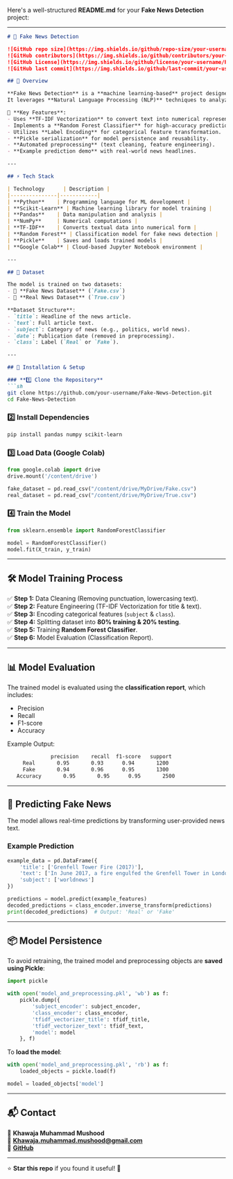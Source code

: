 Here's a well-structured **README.md** for your **Fake News Detection** project:  

---

```markdown
# 📰 Fake News Detection

![GitHub repo size](https://img.shields.io/github/repo-size/your-username/Fake-News-Detection?color=blue&style=for-the-badge)
![GitHub contributors](https://img.shields.io/github/contributors/your-username/Fake-News-Detection?color=green&style=for-the-badge)
![GitHub License](https://img.shields.io/github/license/your-username/Fake-News-Detection?style=for-the-badge)
![GitHub last commit](https://img.shields.io/github/last-commit/your-username/Fake-News-Detection?color=red&style=for-the-badge)

## 📌 Overview

**Fake News Detection** is a **machine learning-based** project designed to classify news articles as **Real or Fake**.  
It leverages **Natural Language Processing (NLP)** techniques to analyze the textual content of news articles and identify misinformation.

🚀 **Key Features**:
- Uses **TF-IDF Vectorization** to convert text into numerical representations.
- Implements a **Random Forest Classifier** for high-accuracy predictions.
- Utilizes **Label Encoding** for categorical feature transformation.
- **Pickle serialization** for model persistence and reusability.
- **Automated preprocessing** (text cleaning, feature engineering).
- **Example prediction demo** with real-world news headlines.

---

## ⚡ Tech Stack

| Technology      | Description |
|---------------|------------|
| **Python**    | Programming language for ML development |
| **Scikit-Learn** | Machine learning library for model training |
| **Pandas**    | Data manipulation and analysis |
| **NumPy**     | Numerical computations |
| **TF-IDF**    | Converts textual data into numerical form |
| **Random Forest** | Classification model for fake news detection |
| **Pickle**    | Saves and loads trained models |
| **Google Colab** | Cloud-based Jupyter Notebook environment |

---

## 📂 Dataset

The model is trained on two datasets:
- 📌 **Fake News Dataset** (`Fake.csv`)
- 📌 **Real News Dataset** (`True.csv`)

**Dataset Structure**:
- `title`: Headline of the news article.
- `text`: Full article text.
- `subject`: Category of news (e.g., politics, world news).
- `date`: Publication date (removed in preprocessing).
- `class`: Label (`Real` or `Fake`).

---

## 🔨 Installation & Setup

### **1️⃣ Clone the Repository**
```sh
git clone https://github.com/your-username/Fake-News-Detection.git
cd Fake-News-Detection
```

### **2️⃣ Install Dependencies**
```sh
pip install pandas numpy scikit-learn
```

### **3️⃣ Load Data (Google Colab)**
```python
from google.colab import drive
drive.mount('/content/drive')

fake_dataset = pd.read_csv("/content/drive/MyDrive/Fake.csv")
real_dataset = pd.read_csv("/content/drive/MyDrive/True.csv")
```

### **4️⃣ Train the Model**
```python
from sklearn.ensemble import RandomForestClassifier

model = RandomForestClassifier()
model.fit(X_train, y_train)
```

---

## 🛠 Model Training Process

✅ **Step 1:** Data Cleaning (Removing punctuation, lowercasing text).  
✅ **Step 2:** Feature Engineering (TF-IDF Vectorization for title & text).  
✅ **Step 3:** Encoding categorical features (`subject` & `class`).  
✅ **Step 4:** Splitting dataset into **80% training & 20% testing**.  
✅ **Step 5:** Training **Random Forest Classifier**.  
✅ **Step 6:** Model Evaluation (Classification Report).  

---

## 📊 Model Evaluation

The trained model is evaluated using the **classification report**, which includes:
- Precision
- Recall
- F1-score
- Accuracy

Example Output:
```sh
              precision    recall  f1-score   support
     Real       0.95       0.93      0.94       1200
     Fake       0.94       0.96      0.95       1300
   Accuracy       0.95       0.95      0.95       2500
```

---

## 🚀 Predicting Fake News

The model allows real-time predictions by transforming user-provided news text.

### **Example Prediction**
```python
example_data = pd.DataFrame({
    'title': ['Grenfell Tower Fire (2017)'],
    'text': ['In June 2017, a fire engulfed the Grenfell Tower in London, killing 72 people. The tragedy exposed serious failures in building safety regulations and sparked widespread outrage and calls for reform'],
    'subject': ['worldnews']
})

predictions = model.predict(example_features)
decoded_predictions = class_encoder.inverse_transform(predictions)
print(decoded_predictions)  # Output: 'Real' or 'Fake'
```

---

## 📦 Model Persistence

To avoid retraining, the trained model and preprocessing objects are **saved using Pickle**:
```python
import pickle

with open('model_and_preprocessing.pkl', 'wb') as f:
    pickle.dump({
        'subject_encoder': subject_encoder,
        'class_encoder': class_encoder,
        'tfidf_vectorizer_title': tfidf_title,
        'tfidf_vectorizer_text': tfidf_text,
        'model': model
    }, f)
```
To **load the model**:
```python
with open('model_and_preprocessing.pkl', 'rb') as f:
    loaded_objects = pickle.load(f)

model = loaded_objects['model']
```

---

## 📬 Contact

👤 **Khawaja Muhammad Mushood**  
📧 **Khawaja.muhammad.mushood@gmail.com**  
🔗 **[GitHub](https://github.com/mushood123/Fake-News-Detection.git)**  

---

⭐ **Star this repo** if you found it useful! 🚀  
```
